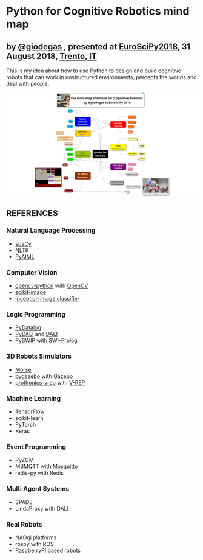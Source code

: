 # Python for Cognitive Robotics mind map

## by [@giodegas](http://twitter.com/giodegas) , presented at [EuroSciPy2018](http://www.euroscipy.org/2018/), 31 August 2018, [Trento, IT](http://en.wikipedia.org/wiki/Trento)

This is my idea about how to use Python to design and build cognitive robots that can work in unstructured environments, percepts the worlds and deal with people.

![Python for Cognitive Robotics Mind Map](PythonForCognitiveRobotics.png)

## REFERENCES

### Natural Language Processing

* [spaCy](http://spacy.io)
* [NLTK](http://www.nltk.org)
* [PyAIML](http://github.com/cdwfs/pyaiml)

### Computer Vision

* [opencv-python](http://github.com/skvark/opencv-python) with [OpenCV](http://opencv.org)
* [scikit-image](http://scikit-image.org)
* [Inception image classifier](http://www.tensorflow.org/tutorials/images/image_recognition)

### Logic Programming

* [PyDatalog](http://sites.google.com/site/pydatalog/home)
* [PyDALI](http://github.com/AAAI-DISIM-UnivAQ/PyDALI) and [DALI](http://github.com/AAAI-DISIM-UnivAQ/DALI)
* [PySWIP](http://github.com/yuce/pyswip) with [SWI-Prolog](http://www.swi-prolog.org)

### 3D Robots Simulators

* [Morse](http://www.openrobots.org/wiki/morse)
* [pygazebo](http://github.com/jpieper/pygazebo) with [Gazebo](http://gazebosim.org)
* [prothonics-vrep](http://github.com/AAAI-DISIM-UnivAQ/prothonics-vrep) with [V-REP](http://www.coppeliarobotics.com)

### Machine Learning

* TensorFlow
* scikit-learn
* PyTorch
* Keras

### Event Programming

* PyZQM
* MBMQTT with Mosquitto
* redis-py with Redis

### Multi Agent Systems

* SPADE
* LindaProxy with DALI

### Real Robots

* NAOqi platforms
* rospy with ROS
* RaspberryPI based robots
